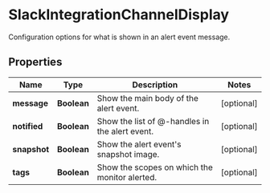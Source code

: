 # SlackIntegrationChannelDisplay

Configuration options for what is shown in an alert event message.

## Properties

| Name         | Type        | Description                                    | Notes      |
| ------------ | ----------- | ---------------------------------------------- | ---------- |
| **message**  | **Boolean** | Show the main body of the alert event.         | [optional] |
| **notified** | **Boolean** | Show the list of @-handles in the alert event. | [optional] |
| **snapshot** | **Boolean** | Show the alert event&#39;s snapshot image.     | [optional] |
| **tags**     | **Boolean** | Show the scopes on which the monitor alerted.  | [optional] |
